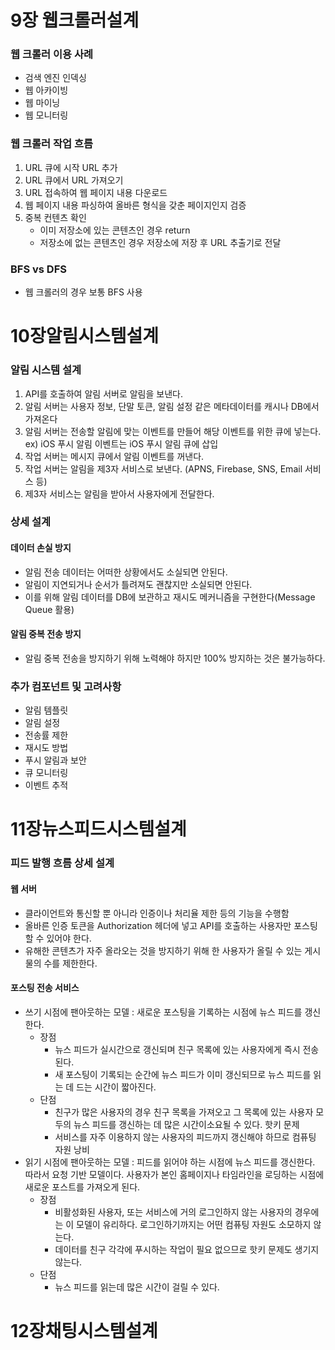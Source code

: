 # 9장 웹크롤러설계

### 웹 크롤러 이용 사례
- 검색 엔진 인덱싱
- 웹 아카이빙
- 웹 마이닝
- 웹 모니터링

### 웹 크롤러 작업 흐름
1. URL 큐에 시작 URL 추가
2. URL 큐에서 URL 가져오기
3. URL 접속하여 웹 페이지 내용 다운로드
4. 웹 페이지 내용 파싱하여 올바른 형식을 갖춘 페이지인지 검증
5. 중복 컨텐츠 확인
   - 이미 저장소에 있는 콘텐츠인 경우 return
   - 저장소에 없는 콘텐츠인 경우 저장소에 저장 후 URL 추출기로 전달


### BFS vs DFS
- 웹 크롤러의 경우 보통 BFS 사용


# 10장알림시스템설계

### 알림 시스템 설계
1. API를 호출하여 알림 서버로 알림을 보낸다.
2. 알림 서버는 사용자 정보, 단말 토큰, 알림 설정 같은 메타데이터를 캐시나 DB에서 가져온다
3. 알림 서버는 전송할 알림에 맞는 이벤트를 만들어 해당 이벤트를 위한 큐에 넣는다. ex) iOS 푸시 알림 이벤트는 iOS 푸시 알림 큐에 삽입
4. 작업 서버는 메시지 큐에서 알림 이벤트를 꺼낸다.
5. 작업 서버는 알림을 제3자 서비스로 보낸다. (APNS, Firebase, SNS, Email 서비스 등)
6. 제3자 서비스는 알림을 받아서 사용자에게 전달한다.

### 상세 설계

#### 데이터 손실 방지
- 알림 전송 데이터는 어떠한 상황에서도 소실되면 안된다.
- 알림이 지연되거나 순서가 틀려져도 괜찮지만 소실되면 안된다.
- 이를 위해 알림 데이터를 DB에 보관하고 재시도 메커니즘을 구현한다(Message Queue 활용)

#### 알림 중복 전송 방지
- 알림 중복 전송을 방지하기 위해 노력해야 하지만 100% 방지하는 것은 불가능하다.


### 추가 컴포넌트 및 고려사항
- 알림 템플릿
- 알림 설정
- 전송률 제한
- 재시도 방법
- 푸시 알림과 보안
- 큐 모니터링
- 이벤트 추적


# 11장뉴스피드시스템설계

### 피드 발행 흐름 상세 설계

#### 웹 서버
- 클라이언트와 통신할 뿐 아니라 인증이나 처리율 제한 등의 기능을 수행함
- 올바른 인증 토큰을 Authorization 헤더에 넣고 API를 호출하는 사용자만 포스팅 할 수 있어야 한다.
- 유해한 콘텐츠가 자주 올라오는 것을 방지하기 위해 한 사용자가 올릴 수 있는 게시물의 수를 제한한다.

#### 포스팅 전송 서비스
- 쓰기 시점에 팬아웃하는 모델 : 새로운 포스팅을 기록하는 시점에 뉴스 피드를 갱신한다.
  - 장점
    - 뉴스 피드가 실시간으로 갱신되며 친구 목록에 있는 사용자에게 즉시 전송된다.
    - 새 포스팅이 기록되는 순간에 뉴스 피드가 이미 갱신되므로 뉴스 피드를 읽는 데 드는 시간이 짧아진다.
  - 단점
    - 친구가 많은 사용자의 경우 친구 목록을 가져오고 그 목록에 있는 사용자 모두의 뉴스 피드를 갱신하는 데 많은 시간이소요될 수 있다. 핫키 문제
    - 서비스를 자주 이용하지 않는 사용자의 피드까지 갱신해야 하므로 컴퓨팅 자원 낭비
- 읽기 시점에 팬아웃하는 모델 : 피드를 읽어야 하는 시점에 뉴스 피드를 갱신한다. 따라서 요청 기반 모델이다. 사용자가 본인 홈페이지나 타임라인을 로딩하는 시점에 새로운 포스트를 가져오게 된다.
  - 장점
    - 비활성화된 사용자, 또는 서비스에 거의 로그인하지 않는 사용자의 경우에는 이 모델이 유리하다. 로그인하기까지는 어떤 컴퓨팅 자원도 소모하지 않는다.
    - 데이터를 친구 각각에 푸시하는 작업이 필요 없으므로 핫키 문제도 생기지 않는다.
  - 단점
    - 뉴스 피드를 읽는데 많은 시간이 걸릴 수 있다.





# 12장채팅시스템설계


